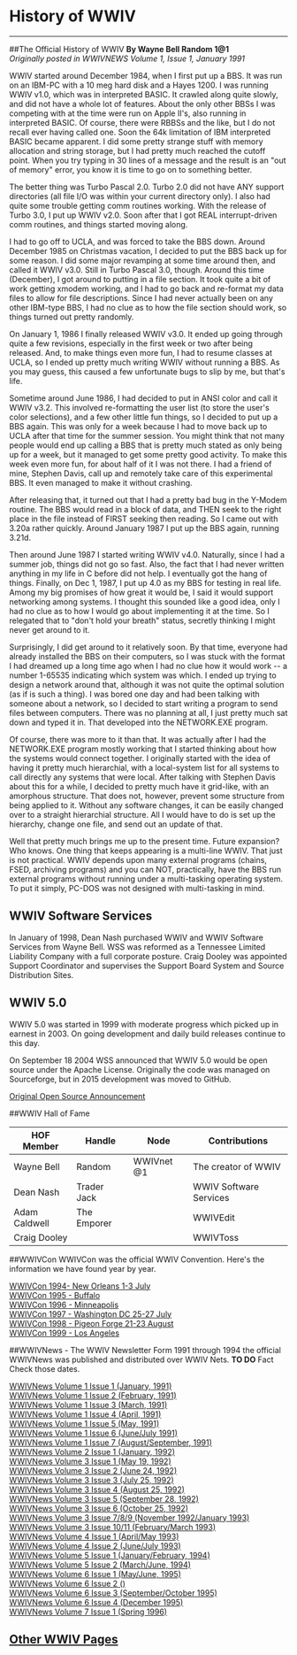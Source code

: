 # History of WWIV
***
##The Official History of WWIV 
**By Wayne Bell Random 1@1**  
_Originally posted in WWIVNEWS Volume 1, Issue 1, January 1991_

WWIV started around December 1984, when  I first put up a BBS. It
was run on  an IBM-PC with a 10  meg hard disk and a  Hayes 1200. I was
running  WWIV v1.0,  which was  in interpreted  BASIC. It crawled along
quite slowly, and did not have a whole lot of features.
About the only  other BBSs I was competing with  at the time were
run on Apple II's, also running  in interpreted BASIC. Of course, there
were RBBSs  and the like, but  I do not recall  ever having called one.
Soon the 64k limitation of IBM interpreted BASIC became apparent. I did
some pretty  strange stuff with  memory allocation and  string storage,
but I had pretty much reached the  cutoff point. When you try typing in
30 lines of a  message and the result is an "out  of memory" error, you
know it is time to go on to something better.

The better thing was Turbo Pascal 2.0. Turbo 2.0 did not have ANY
support  directories (all  file I/O  was within  your current directory
only).  I also  had quite  some trouble  getting comm routines working.
With the release  of Turbo 3.0, I put  up WWIV v2.0. Soon after  that I
got  REAL interrupt-driven  comm  routines,  and things  started moving
along.

I had  to go off  to UCLA, and  was forced to  take the BBS down.
Around December  1985 on Christmas vacation,  I decided to put  the BBS
back up for some reason. I did some major revamping at some time around
then,  and called  it WWIV  v3.0. Still  in Turbo  Pascal 3.0,  though.
Around this time (December), I got around to putting in a file section.
It took  quite a bit  of work getting  xmodem working, and  I had to go
back and re-format my data files  to allow for file descriptions. Since
I had never actually  been on any other IBM-type BBS,  I had no clue as
to  how the  file section  should  work,  so things  turned out  pretty
randomly.

On  January 1,  1986 I  finally released  WWIV v3.0.  It ended up
going through  quite a few revisions,  especially in the first  week or
two after being  released. And, to make things even  more fun, I had to
resume classes at UCLA, so I  ended up pretty much writing WWIV without
running a BBS. As you may guess,  this caused a few unfortunate bugs to
slip by me, but that's life.

Sometime around June 1986, I had decided to put in ANSI color and
call it WWIV v3.2. This involved  re-formatting the user list (to store
the user's color  selections), and a few other little  fun things, so I
decided to put up  a BBS again. This was only for  a week because I had
to move  back up to  UCLA after that  time for the  summer session. You
might think  that not many  people would end  up calling a  BBS that is
pretty much stated as  only being up for a week, but  it managed to get
some pretty good  activity. To make this week even  more fun, for about
half of it I was not there. I had a friend of mine, Stephen Davis, call
up and remotely take care of  this experimental BBS. It even managed to
make it without crashing.

After releasing that,  it turned out that I had  a pretty bad bug
in the Y-Modem routine. The BBS would read in a block of data, and THEN
seek  to the  right place  in the  file instead  of FIRST  seeking then
reading. So I came out with 3.20a rather quickly. Around January 1987 I
put up the BBS again, running 3.21d.

Then  around June  1987 I  started writing  WWIV v4.0. Naturally,
since I  had a summer  job, things did  not go so  fast. Also, the fact
that I had never written anything in  my life in C before did not help.
I eventually got the hang of things. Finally,  on Dec 1, 1987, I put up
4.0 as my  BBS for testing in real  life. Among my big promises  of how
great it would be, I said  it would support networking among systems. I
thought this sounded like  a good idea, only I had no  clue as to how I
would  go about  implementing it  at the  time. So  I relegated that to
"don't hold  your breath" status,  secretly thinking I  might never get
around to it.

Surprisingly,  I did  get around  to it  relatively soon. By that
time, everyone had  already installed the BBS on  their computers, so I
was stuck with the  format I had dreamed up a long  time ago when I had
no clue how  it would work -- a number  1-65535 indicating which system
was which. I ended up trying  to design a network around that, although
it was not  quite the optimal solution (as  if is such a thing).  I was
bored one day  and had been talking with someone  about a network, so I
decided  to start  writing a  program to  send files between computers.
There was no planning at all, I  just pretty much sat down and typed it
in. That developed into the NETWORK.EXE program.

Of course, there was more to  it than that. It was actually after
I had the  NETWORK.EXE program mostly  working that I  started thinking
about how the systems would connect together. I originally started with
the idea of having it pretty much hierarchial, with a local-system list
for all  systems to call  directly any systems  that were local.  After
talking with Stephen Davis about this  for a while, I decided to pretty
much  have it  grid-like, with  an amorphous  structure. That does not,
however, prevent some  structure from being applied to  it. Without any
software  changes,  it  can  be  easily  changed  over  to  a  straight
hierarchial structure. All I would have  to do is set up the hierarchy,
change one file, and send out an update of that.

Well that  pretty much brings me  up to the present  time. Future
expansion? Who  knows. One thing  that keeps appearing  is a multi-line
WWIV.  That just  is not   practical. WWIV  depends upon  many external
programs  (chains,   FSED,  archiving  programs)   and  you  can   NOT,
practically, have the BBS run external programs without running under a
multi-tasking  operating  system.  To  put  it  simply,  PC-DOS was not
designed with multi-tasking in mind.

## WWIV Software Services
In January of 1998, Dean Nash purchased WWIV and WWIV Software Services from Wayne Bell. WSS was reformed as a Tennessee Limited Liability Company with a full corporate posture. Craig Dooley was appointed Support Coordinator and supervises the Support Board System and Source Distribution Sites.

## WWIV 5.0 
WWIV 5.0 was started in 1999 with moderate progress which picked up in earnest in 2003. On going development and daily build releases continue to this day.

On September 18 2004 WSS announced that WWIV 5.0 would be open source under the Apache License. Originally the code was managed on Sourceforge, but in 2015 development was moved to GitHub.

[Original Open Source Announcement](wwivopensource)

##WWIV Hall of Fame

HOF Member | Handle | Node | Contributions
--- | --- | ---- | ---
Wayne Bell | Random | WWIVnet @1 | The creator of WWIV
Dean Nash | Trader Jack | | WWIV Software Services
Adam Caldwell | The Emporer |  | WWIVEdit
Craig Dooley | | | WWIVToss

##WWIVCon
WWIVCon was the official WWIV Convention. Here's the information we have found year by year.

[WWIVCon 1994- New Orleans 1-3 July](wwivcon1994)  
[WWIVCon 1995 - Buffalo](wwivcon1995)  
[WWIVCon 1996 - Minneapolis](wwivcon1996)  
[WWIVCon 1997 - Washington DC 25-27 July](wwivcon1997)  
[WWIVCon 1998 - Pigeon Forge 21-23 August](wwivcon1998)  
[WWIVCon 1999 - Los Angeles](wwivcon1999)  


##WWIVNews - The WWIV Newsletter
Form 1991 through 1994 the official WWIVNews was published and distributed over WWIV Nets. 
**TO DO** Fact Check those dates.

[WWIVNews Volume 1 Issue 1 (January, 1991)](wwiv9101)  
[WWIVNews Volume 1 Issue 2 (February, 1991)](wwiv9102)  
[WWIVNews Volume 1 Issue 3 (March, 1991)](wwiv9103)  
[WWIVNews Volume 1 Issue 4 (April, 1991)](wwiv9104)  
[WWIVNews Volume 1 Issue 5 (May, 1991)](wwiv9105)  
[WWIVNews Volume 1 Issue 6 (June/July 1991)](wwiv9106)  
[WWIVNews Volume 1 Issue 7 (August/September, 1991)](wwiv9108)  
[WWIVNews Volume 2 Issue 1 (January, 1992)](wwiv9201)  
[WWIVNews Volume 3 Issue 1 (May 19, 1992)](wwiv9205)  
[WWIVNews Volume 3 Issue 2 (June 24, 1992)](wwiv9206)  
[WWIVNews Volume 3 Issue 3 (July 25, 1992)](wwiv9207)  
[WWIVNews Volume 3 Issue 4 (August 25, 1992)](wwiv9208)  
[WWIVNews Volume 3 Issue 5 (September 28, 1992)](wwiv9209)  
[WWIVNews Volume 3 Issue 6 (October 25, 1992)](wwiv9210)  
[WWIVNews Volume 3 Issue 7/8/9 (November 1992/January 1993)](wwiv9211)  
[WWIVNews Volume 3 Issue 10/11 (February/March 1993)](wwiv9302)  
[WWIVNews Volume 4 Issue 1 (April/May 1993)](wwiv9304)  
[WWIVNews Volume 4 Issue 2 (June/July 1993)](wwiv9306)  
[WWIVNews Volume 5 Issue 1 (January/February, 1994)](wwiv9401)  
[WWIVNews Volume 5 Issue 2 (March/June, 1994)](wwiv9403)  
[WWIVNews Volume 6 Issue 1 (May/June, 1995)](wwiv9505)  
[WWIVNews Volume 6 Issue 2 ()]()  
[WWIVNews Volume 6 Issue 3 (September/October 1995)](wwiv9509)  
[WWIVNews Volume 6 Issue 4 (December 1995)](wwiv9512)  
[WWIVNews Volume 7 Issue 1 (Spring 1996)](wwiv96spr)  

## [Other WWIV Pages](links)